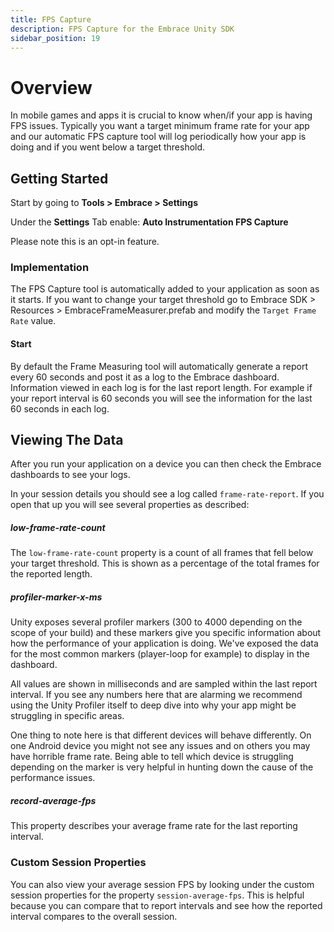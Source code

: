 ```yaml
---
title: FPS Capture
description: FPS Capture for the Embrace Unity SDK
sidebar_position: 19
---
```


# Overview

In mobile games and apps it is crucial to know when/if your app is having FPS issues. Typically you want a target minimum frame rate for your app and our automatic FPS capture tool will log periodically how your app is doing and if you went below a target threshold.

## Getting Started

Start by going to **Tools > Embrace > Settings**

Under the **Settings** Tab enable:
**Auto Instrumentation FPS Capture**

Please note this is an opt-in feature.

### Implementation

The FPS Capture tool is automatically added to your application as soon as it starts. If you want to change your target threshold go to Embrace SDK > Resources > EmbraceFrameMeasurer.prefab and modify the `Target Frame Rate` value.

#### Start

By default the Frame Measuring tool will automatically generate a report every 60 seconds and post it as a log to the Embrace dashboard. Information viewed in each log is for the last report length. For example if your report interval is 60 seconds you will see the information for the last 60 seconds in each log.

## Viewing The Data

After you run your application on a device you can then check the Embrace dashboards to see your logs.

In your session details you should see a log called `frame-rate-report`. If you open that up you will see several properties as described:

##### low-frame-rate-count

The `low-frame-rate-count` property is a count of all frames that fell below your target threshold. This is shown as a percentage of the total frames for the reported length.

##### profiler-marker-x-ms

Unity exposes several profiler markers (300 to 4000 depending on the scope of your build) and these markers give you specific information about how the performance of your application is doing. We've exposed the data for the most common markers (player-loop for example) to display in the dashboard.

All values are shown in milliseconds and are sampled within the last report interval. If you see any numbers here that are alarming we recommend using the Unity Profiler itself to deep dive into why your app might be struggling in specific areas.

One thing to note here is that different devices will behave differently. On one Android device you might not see any issues and on others you may have horrible frame rate. Being able to tell which device is struggling depending on the marker is very helpful in hunting down the cause of the performance issues.

##### record-average-fps

This property describes your average frame rate for the last reporting interval.

### Custom Session Properties

You can also view your average session FPS by looking under the custom session properties for the property `session-average-fps`. This is helpful because you can compare that to report intervals and see how the reported interval compares to the overall session.